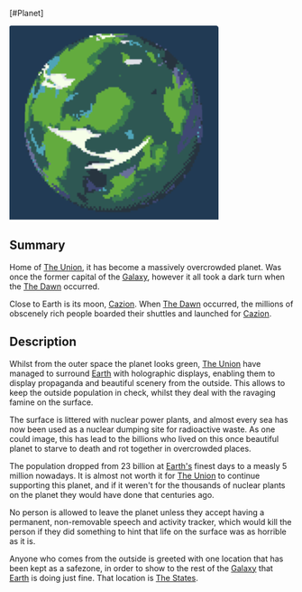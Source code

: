 [#Planet]

![](Earth%20Image.png)

## Summary

Home of [The Union](../Factions/The%20Union.md), it has become a massively overcrowded planet. Was once the former capital of the [Galaxy](../Galaxy/Galaxy.md), however it all took a dark turn when the [The Dawn](../Large%20Events/The%20Dawn.md) occurred.

Close to Earth is its moon, [Cazion](Cazion.md). When [The Dawn](../Large%20Events/The%20Dawn.md) occurred, the millions of obscenely rich people boarded their shuttles and launched for [Cazion](Cazion.md).

## Description

Whilst from the outer space the planet looks green, [The Union](../Factions/The%20Union.md) have managed to surround [Earth](Earth.md) with holographic displays, enabling them to display propaganda and beautiful scenery from the outside. This allows to keep the outside population in check, whilst they deal with the ravaging famine on the surface.

The surface is littered with nuclear power plants, and almost every sea has now been used as a nuclear dumping site for radioactive waste. As one could image, this has lead to the billions who lived on this once beautiful planet to starve to death and rot together in overcrowded places.

The population dropped from 23 billion at [Earth's](Earth.md) finest days to a measly 5 million nowadays. It is almost not worth it for [The Union](../Factions/The%20Union.md) to continue supporting this planet, and if it weren't for the thousands of nuclear plants on the planet they would have done that centuries ago.

No person is allowed to leave the planet unless they accept having a permanent, non-removable speech and activity tracker, which would kill the person if they did something to hint that life on the surface was as horrible as it is.

Anyone who comes from the outside is greeted with one location that has been kept as a safezone, in order to show to the rest of the [Galaxy](../Galaxy/Galaxy.md) that [Earth](Earth.md) is doing just fine. That location is [The States](../Locations/The%20States.md).